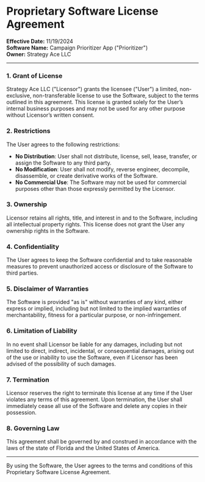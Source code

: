 # Proprietary Software License Agreement

**Effective Date:** 11/19/2024  
**Software Name:** Campaign Prioritizer App ("Prioritizer")  
**Owner:** Strategy Ace LLC 

---

### 1. Grant of License
Strategy Ace LLC ("Licensor") grants the licensee ("User") a limited, non-exclusive, non-transferable license to use the Software, subject to the terms outlined in this agreement. This license is granted solely for the User’s internal business purposes and may not be used for any other purpose without Licensor’s written consent.

### 2. Restrictions
The User agrees to the following restrictions:

- **No Distribution**: User shall not distribute, license, sell, lease, transfer, or assign the Software to any third party.
- **No Modification**: User shall not modify, reverse engineer, decompile, disassemble, or create derivative works of the Software.
- **No Commercial Use**: The Software may not be used for commercial purposes other than those expressly permitted by the Licensor.

### 3. Ownership
Licensor retains all rights, title, and interest in and to the Software, including all intellectual property rights. This license does not grant the User any ownership rights in the Software.

### 4. Confidentiality
The User agrees to keep the Software confidential and to take reasonable measures to prevent unauthorized access or disclosure of the Software to third parties.

### 5. Disclaimer of Warranties
The Software is provided "as is" without warranties of any kind, either express or implied, including but not limited to the implied warranties of merchantability, fitness for a particular purpose, or non-infringement.

### 6. Limitation of Liability
In no event shall Licensor be liable for any damages, including but not limited to direct, indirect, incidental, or consequential damages, arising out of the use or inability to use the Software, even if Licensor has been advised of the possibility of such damages.

### 7. Termination
Licensor reserves the right to terminate this license at any time if the User violates any terms of this agreement. Upon termination, the User shall immediately cease all use of the Software and delete any copies in their possession.

### 8. Governing Law
This agreement shall be governed by and construed in accordance with the laws of the state of Florida and the United States of America.

---

By using the Software, the User agrees to the terms and conditions of this Proprietary Software License Agreement.
